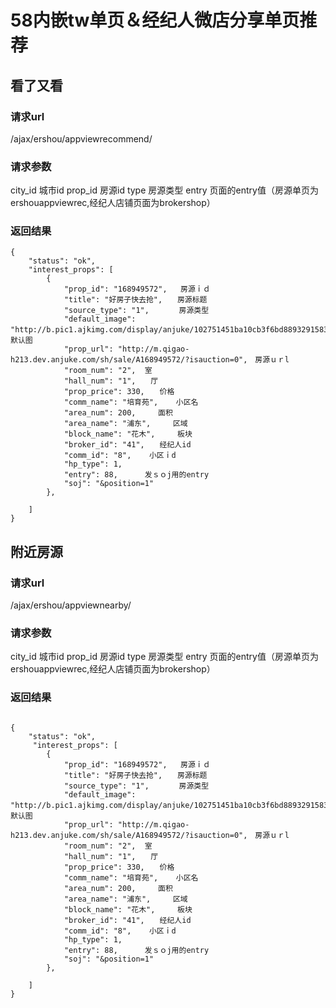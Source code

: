# 58内嵌tw单页＆经纪人微店分享单页推荐

## 看了又看

### 请求url

/ajax/ershou/appviewrecommend/

### 请求参数

city_id  城市id
prop_id  房源id
type     房源类型
entry    页面的entry值（房源单页为ershouappviewrec,经纪人店铺页面为brokershop）

### 返回结果

```
{
    "status": "ok",
    "interest_props": [
        {
            "prop_id": "168949572",   房源ｉｄ
            "title": "好房子快去抢",　　房源标题
            "source_type": "1",　　　　房源类型
            "default_image": "http://b.pic1.ajkimg.com/display/anjuke/102751451ba10cb3f6bd889329158375/240x180c.jpg",　　默认图
            "prop_url": "http://m.qigao-h213.dev.anjuke.com/sh/sale/A168949572/?isauction=0",　房源ｕｒl
            "room_num": "2",  室
            "hall_num": "1",　　厅
            "prop_price": 330,　　价格
            "comm_name": "培育苑",    小区名
            "area_num": 200,　　　面积
            "area_name": "浦东",　　　区域
            "block_name": "花木",　　　板块
            "broker_id": "41",　　经纪人id
            "comm_id": "8",    小区ｉd
            "hp_type": 1,
            "entry": 88,      发ｓｏj用的entry
            "soj": "&position=1"
        },
       
    ]
}

```

## 附近房源

### 请求url

/ajax/ershou/appviewnearby/

### 请求参数

city_id 城市id
prop_id 房源id
type    房源类型
entry   页面的entry值（房源单页为ershouappviewrec,经纪人店铺页面为brokershop）

### 返回结果

```

{
    "status": "ok",
     "interest_props": [
        {
            "prop_id": "168949572",   房源ｉｄ
            "title": "好房子快去抢",　　房源标题
            "source_type": "1",　　　　房源类型
            "default_image": "http://b.pic1.ajkimg.com/display/anjuke/102751451ba10cb3f6bd889329158375/240x180c.jpg",　　默认图
            "prop_url": "http://m.qigao-h213.dev.anjuke.com/sh/sale/A168949572/?isauction=0",　房源ｕｒl
            "room_num": "2",  室
            "hall_num": "1",　　厅
            "prop_price": 330,　　价格
            "comm_name": "培育苑",    小区名
            "area_num": 200,　　　面积
            "area_name": "浦东",　　　区域
            "block_name": "花木",　　　板块
            "broker_id": "41",　　经纪人id
            "comm_id": "8",    小区ｉd
            "hp_type": 1,
            "entry": 88,      发ｓｏj用的entry
            "soj": "&position=1"
        },
       
    ]
}

```





